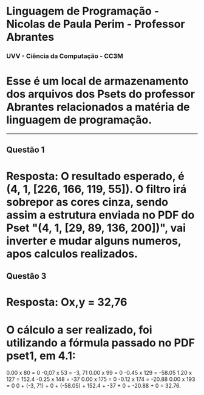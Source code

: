 # Linguagem de Programação - Nicolas de Paula Perim - Professor Abrantes

### UVV - Ciência da Computação - CC3M

# Esse é um local de armazenamento dos arquivos dos Psets do professor Abrantes relacionados a matéria de linguagem de programação.

-------------------

## Questão 1

# Resposta: O resultado esperado, é (4, 1, [226, 166, 119, 55]). O filtro irá sobrepor as cores cinza, sendo assim a estrutura enviada no PDF do Pset "(4, 1, [29, 89, 136, 200])", vai inverter e mudar alguns numeros, apos calculos realizados.

## Questão 3

# Resposta: Ox,y = 32,76


# O cálculo a ser realizado, foi utilizando a fórmula passado no PDF pset1, em 4.1:

0.00 x 80 = 0 -0,07 x 53 = -3, 71 0.00 x 99 = 0 -0.45 x 129 = -58.05 1.20 x 127 = 152.4 -0.25 x 148 = -37 0.00 x 175 = 0 -0.12 x 174 = -20.88 0.00 x 193 = 0 0 + (-3, 71) + 0 + (-58.05) + 152.4 + -37 + 0 + -20.88 + 0 = 32.76.
